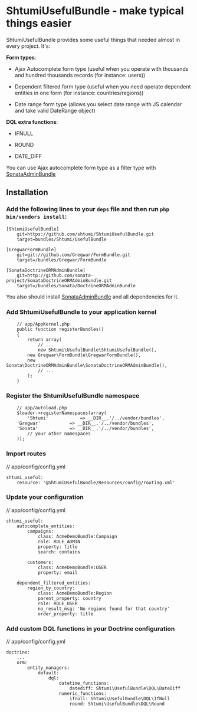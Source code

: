 ShtumiUsefulBundle - make typical things easier
===============================================

ShtumiUsefulBundle provides some useful things that needed almost in every project. It's:

**Form types**:

* Ajax Autocomplete form type (useful when you operate with thousands and hundred thousands records (for instance: users))

* Dependent filtered form type (useful when you need operate dependent entities in one form (for instance: countries/regions))

* Date range form type (allows you select date range with JS calendar and take valid DateRange object)

**DQL extra functions**:

* IFNULL

* ROUND

* DATE_DIFF

You can use Ajax autocomplete form type as a filter type with [SonataAdminBundle](https://github.com/sonata-project/SonataAdminBundle) 



## Installation
  
### Add the following lines to your  `deps` file and then run `php bin/vendors install`:    

```
[ShtumiUsefulBundle]
    git=https://github.com/shtumi/ShtumiUsefulBundle.git
    target=bundles/Shtumi/UsefulBundle

[GregwarFormBundle]
    git=git://github.com/Gregwar/FormBundle.git
    target=/bundles/Gregwar/FormBundle
    
[SonataDoctrineORMAdminBundle]
    git=http://github.com/sonata-project/SonataDoctrineORMAdminBundle.git
    target=/bundles/Sonata/DoctrineORMAdminBundle
```

You also should install [SonataAdminBundle](https://github.com/sonata-project/SonataAdminBundle) and all dependencies for it.

### Add ShtumiUsefulBundle to your application kernel
```
    // app/AppKernel.php
    public function registerBundles()
    {
        return array(
            // ...
            new Shtumi\UsefulBundle\ShtumiUsefulBundle(),
	    new Gregwar\FormBundle\GregwarFormBundle(),
	    new Sonata\DoctrineORMAdminBundle\SonataDoctrineORMAdminBundle(),            
            // ...
        );
    }
```
### Register the ShtumiUsefulBundle namespace
```
    // app/autoload.php
    $loader->registerNamespaces(array(
        'Shtumi'            => __DIR__.'/../vendor/bundles',
	'Gregwar'           => __DIR__.'/../vendor/bundles',
	'Sonata'            => __DIR__.'/../vendor/bundles',	
        // your other namespaces
    ));
```   
### Import routes

// app/config/config.yml

```
shtumi_useful:
    resource: '@ShtumiUsefulBundle/Resources/config/routing.xml'
```

### Update your configuration

// app/config/config.yml

```
shtumi_useful:
    autocomplete_entities:
        campaigns:
            class: AcmeDemoBundle:Campaign
            role: ROLE_ADMIN
            property: title
            search: contains

        customers:
            class: AcmeDemoBundle:USER
            property: email

    dependent_filtered_entities:
        region_by_country:
            class: AcmeDemoBundle:Region
            parent_property: country
            role: ROLE_USER
            no_result_msg: 'No regions found for that country'
            order_property: title
```    

### Add custom DQL functions in your Doctrine configuration

// app/config/config.yml

```
doctrine:
    ...
    orm:
        entity_managers:
            default:
                dql:
                    datetime_functions:
                        datediff: Shtumi\UsefulBundle\DQL\DateDiff
                    numeric_functions:
                        ifnull: Shtumi\UsefulBundle\DQL\IfNull
                        round: Shtumi\UsefulBundle\DQL\Round
```
			